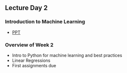 ## Lecture Day 2

### Introduction to Machine Learning

- [PPT](https://docs.google.com/presentation/d/1kSuQyW5DTnkVaZEjGYCkfOxvzCqGEFzWBy4e9Uedd9k/edit?slide=id.g18ade992fa_6_757#slide=id.g18ade992fa_6_757)

### Overview of Week 2

- Intro to Python for machine learning and best practices
- Linear Regressions
- First assignments due
